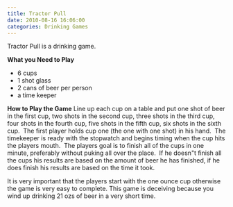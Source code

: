 ```yaml
---
title: Tractor Pull
date: 2010-08-16 16:06:00
categories: Drinking Games
---
```

Tractor Pull is a drinking game.

<strong>What you Need to Play</strong>
<ul>
	<li>6 cups</li>
	<li>1 shot glass</li>
	<li>2 cans of beer per person</li>
	<li>a time keeper</li>
</ul>
<strong>How to Play the Game</strong>
Line up each cup on a table and put one shot of beer in the first cup, two shots in the second cup, three shots in the third cup, four shots in the fourth cup, five shots in the fifth cup, six shots in the sixth cup.  The first player holds cup one (the one with one shot) in his hand.  The timekeeper is ready with the stopwatch and begins timing when the cup hits the players mouth.  The players goal is to finish all of the cups in one minute, preferably without puking all over the place.  If he doesn&quot;t finish all the cups his results are based on the amount of beer he has finished, if he does finish his results are based on the time it took.

It is very important that the players start with the one ounce cup otherwise the game is very easy to complete. This game is deceiving because you wind up drinking 21 ozs of beer in a very short time.
